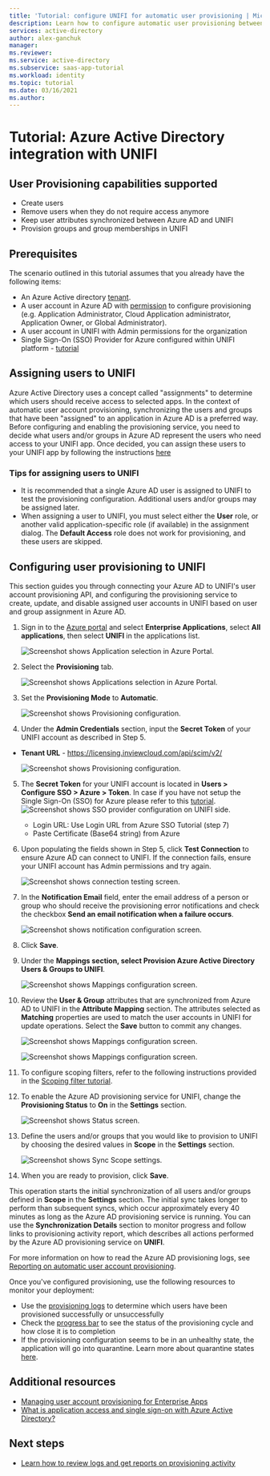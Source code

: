 ```yaml
---
title: 'Tutorial: configure UNIFI for automatic user provisioning | Microsoft Docs'
description: Learn how to configure automatic user provisioning between Azure Active Directory and UNIFI.
services: active-directory
author: alex-ganchuk
manager: 
ms.reviewer: 
ms.service: active-directory
ms.subservice: saas-app-tutorial
ms.workload: identity
ms.topic: tutorial
ms.date: 03/16/2021
ms.author: 
---
```

# Tutorial: Azure Active Directory integration with UNIFI

## User Provisioning capabilities supported

* Create users 
* Remove users when they do not require access anymore
* Keep user attributes synchronized between Azure AD and UNIFI
* Provision groups and group memberships in UNIFI


## Prerequisites

The scenario outlined in this tutorial assumes that you already have the following items:
* An Azure Active directory [tenant](https://docs.microsoft.com/en-us/azure/active-directory/develop/quickstart-create-new-tenant).
* A user account in Azure AD with [permission]() to configure provisioning (e.g. Application Administrator, Cloud Application administrator, Application Owner, or Global Administrator).
* A user account in UNIFI with Admin permissions for the organization
* Single Sign-On (SSO) Provider for Azure configured within UNIFI platform - [tutorial](https://docs.microsoft.com/en-us/azure/active-directory/saas-apps/unifi-tutorial)

## Assigning users to UNIFI

Azure Active Directory uses a concept called "assignments" to determine which users should receive access to selected apps. In the context of automatic user account provisioning, synchronizing the users and groups that have been "assigned" to an application in Azure AD is a preferred way.
Before configuring and enabling the provisioning service, you need to decide what users and/or groups in Azure AD represent the users who need access to your UNIFI app. Once decided, you can assign these users to your UNIFI app by following the instructions [here](https://docs.microsoft.com/en-us/azure/active-directory/manage-apps/assign-user-or-group-access-portal)


### Tips for assigning users to UNIFI

* It is recommended that a single Azure AD user is assigned to UNIFI to test the provisioning configuration. Additional users and/or groups may be assigned later.
* When assigning a user to UNIFI, you must select either the **User** role, or another valid application-specific role (if available) in the assignment dialog. The **Default Access** role does not work for provisioning, and these users are skipped.


## Configuring user provisioning to UNIFI

This section guides you through connecting your Azure AD to UNIFI's user account provisioning API, and configuring the provisioning service to create, update, and disable assigned user accounts in UNIFI based on user and group assignment in Azure AD.


1.	Sign in to the [Azure portal](https://portal.azure.com/) and select **Enterprise Applications**, select **All applications**, then select **UNIFI** in the applications list.

	![Screenshot shows Application selection in Azure Portal.](https://user-images.githubusercontent.com/63358567/112865744-ed2e4680-906d-11eb-9725-6595b39fa6b0.png)
 
2.	Select the **Provisioning** tab.

	![Screenshot shows Applications selection in Azure Portal.](https://user-images.githubusercontent.com/63358567/112865763-ef90a080-906d-11eb-8d71-2c73cd44d970.png)
 
3.	Set the **Provisioning Mode** to **Automatic**.

	![Screenshot shows Provisioning configuration.](https://user-images.githubusercontent.com/63358567/112865745-edc6dd00-906d-11eb-8431-633575b13132.png)
 
4.	Under the **Admin Credentials** section, input the **Secret Token** of your UNIFI account as described in Step 5.
* **Tenant URL** - https://licensing.inviewcloud.com/api/scim/v2/

	![Screenshot shows Provisioning configuration.](https://user-images.githubusercontent.com/63358567/112865747-edc6dd00-906d-11eb-90db-e01d14af86c6.png)
 
5.	The **Secret Token** for your UNIFI account is located in **Users > Configure SSO > Azure > Token**. In case if you have not setup the Single Sign-On (SSO) for Azure please refer to this [tutorial](https://docs.microsoft.com/en-us/azure/active-directory/saas-apps/unifi-tutorial).
	![Screenshot shows SSO provider configuration on UNIFI side.](https://user-images.githubusercontent.com/63358567/113638394-99060200-962b-11eb-9455-1dab75d57d31.png)
	
	* Login URL: Use Login URL from Azure SSO Tutorial (step 7)
	* Paste Certificate (Base64 string) from Azure


6.	Upon populating the fields shown in Step 5, click **Test Connection** to ensure Azure AD can connect to UNIFI. If the connection fails, ensure your UNIFI account has Admin permissions and try again.

	![Screenshot shows connection testing screen.](https://user-images.githubusercontent.com/63358567/112865750-ee5f7380-906d-11eb-8a2b-18ff90be424d.png)
 

7.	In the **Notification Email** field, enter the email address of a person or group who should receive the provisioning error notifications and check the checkbox **Send an email notification when a failure occurs**.

	![Screenshot shows notification configuration screen.](https://user-images.githubusercontent.com/63358567/112865751-ee5f7380-906d-11eb-95de-816638556090.png)
 

8.	Click **Save**.
9.	Under the **Mappings section, select Provision Azure Active Directory Users & Groups to UNIFI**.

	![Screenshot shows Mappings configuration screen.](https://user-images.githubusercontent.com/63358567/112865754-ee5f7380-906d-11eb-981c-cd0ba14c827f.png)
 
10.	Review the **User & Group** attributes that are synchronized from Azure AD to UNIFI in the **Attribute Mapping** section. The attributes selected as **Matching** properties are used to match the user accounts in UNIFI for update operations. Select the **Save** button to commit any changes.
 
 	![Screenshot shows Mappings configuration screen.](https://user-images.githubusercontent.com/63358567/112865755-eef80a00-906d-11eb-9f51-93d8b4a4e6e3.png)
	
	![Screenshot shows Mappings configuration screen.](https://user-images.githubusercontent.com/63358567/112865757-eef80a00-906d-11eb-8502-cf7dc4791424.png)
 
11.	To configure scoping filters, refer to the following instructions provided in the [Scoping filter tutorial](https://docs.microsoft.com/en-us/azure/active-directory/app-provisioning/define-conditional-rules-for-provisioning-user-accounts).
12.	To enable the Azure AD provisioning service for UNIFI, change the **Provisioning Status** to **On** in the **Settings** section.

	![Screenshot shows Status screen.](https://user-images.githubusercontent.com/63358567/112865760-eef80a00-906d-11eb-9c0b-e72ac21882aa.png)
 
13.	Define the users and/or groups that you would like to provision to UNIFI by choosing the desired values in **Scope** in the **Settings** section.

	![Screenshot shows Sync Scope settings.](https://user-images.githubusercontent.com/63358567/112865761-eef80a00-906d-11eb-84c4-aa2cb5e59d3e.png)
 
14.	When you are ready to provision, click **Save**.

This operation starts the initial synchronization of all users and/or groups defined in **Scope** in the **Settings** section. The initial sync takes longer to perform than subsequent syncs, which occur approximately every 40 minutes as long as the Azure AD provisioning service is running. You can use the **Synchronization Details** section to monitor progress and follow links to provisioning activity report, which describes all actions performed by the Azure AD provisioning service on **UNIFI**.

For more information on how to read the Azure AD provisioning logs, see [Reporting on automatic user account provisioning](https://docs.microsoft.com/en-us/azure/active-directory/app-provisioning/check-status-user-account-provisioning).

Once you've configured provisioning, use the following resources to monitor your deployment:
* Use the [provisioning logs](https://docs.microsoft.com/en-us/azure/active-directory/reports-monitoring/concept-provisioning-logs) to determine which users have been provisioned successfully or unsuccessfully
* Check the [progress bar](https://docs.microsoft.com/en-us/azure/active-directory/app-provisioning/application-provisioning-when-will-provisioning-finish-specific-user) to see the status of the provisioning cycle and how close it is to completion
* If the provisioning configuration seems to be in an unhealthy state, the application will go into quarantine. Learn more about quarantine states [here](https://docs.microsoft.com/en-us/azure/active-directory/app-provisioning/application-provisioning-quarantine-status).


## Additional resources

* [Managing user account provisioning for Enterprise Apps](https://docs.microsoft.com/en-us/azure/active-directory/app-provisioning/configure-automatic-user-provisioning-portal)
* [What is application access and single sign-on with Azure Active Directory?](https://docs.microsoft.com/en-us/azure/active-directory/manage-apps/what-is-single-sign-on)

## Next steps

* [Learn how to review logs and get reports on provisioning activity](https://docs.microsoft.com/en-us/azure/active-directory/app-provisioning/check-status-user-account-provisioning)
